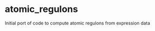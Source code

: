atomic_regulons
===============

Initial port of code to compute atomic regulons from expression data
